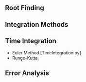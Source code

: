 ## Root Finding ##
## Integration Methods ##
## Time Integration ##
- Euler Method [TimeIntegration.py]
- Runge-Kutta
## Error Analysis ##
